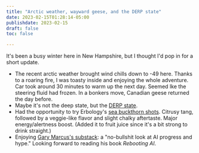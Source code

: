 ```yaml
---
title: "Arctic weather, wayward geese, and the DERP state"
date: 2023-02-15T01:28:14-05:00
publishdate: 2023-02-15
draft: false
toc: false

---
```


It's been a busy winter here in New Hampshire, but I thought I'd pop in for a short update.

* The recent arctic weather brought wind chills down to -49 here. Thanks to a roaring fire, I was toasty inside and enjoying the  whole adventure. Car took around 30 minutes to warm up the next day. Seemed lke the steering fluid had frozen. In a bonkers move, Canadian geese returned the day before. 
* Maybe it's not the deep state, but the <a href="https://topsecretumbra.substack.com/p/the-fecklessness-is-the-point" target="blank">DERP state</a>.
* Had the opportunity to try Erbology's <a href="https://erbology.co/us/shop/organic-sea-buckthorn-shots/" target="blank">sea buckthorn shots</a>. Citrusy tang, followed by a veggie-like flavor and slight chalky aftertaste. Major energy/alertness boost. (Added it to fruit juice since it's a bit strong to drink straight.)
* Enjoying <a href="https://garymarcus.substack.com/" target="blank">Gary Marcus's substack</a>: a "no-bullshit look at AI progress and hype." Looking forward to reading his book <em>Rebooting AI</em>.

